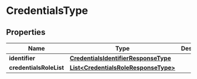 # CredentialsType

## Properties
Name | Type | Description | Notes
------------ | ------------- | ------------- | -------------
**identifier** | [**CredentialsIdentifierResponseType**](CredentialsIdentifierResponseType.md) |  | 
**credentialsRoleList** | [**List&lt;CredentialsRoleResponseType&gt;**](CredentialsRoleResponseType.md) |  | 
